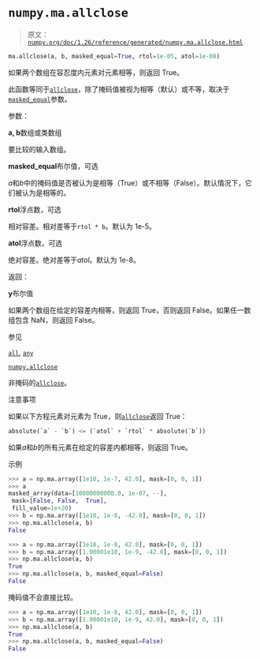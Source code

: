 # `numpy.ma.allclose`

> 原文：[`numpy.org/doc/1.26/reference/generated/numpy.ma.allclose.html`](https://numpy.org/doc/1.26/reference/generated/numpy.ma.allclose.html)

```py
ma.allclose(a, b, masked_equal=True, rtol=1e-05, atol=1e-08)
```

如果两个数组在容忍度内元素对元素相等，则返回 True。

此函数等同于[`allclose`](https://numpy.org/doc/1.26/reference/generated/numpy.allclose.html#numpy.allclose "numpy.allclose")，除了掩码值被视为相等（默认）或不等，取决于[`masked_equal`](https://numpy.org/doc/1.26/reference/generated/numpy.ma.masked_equal.html#numpy.ma.masked_equal "numpy.ma.masked_equal")参数。

参数：

**a, b**数组或类数组

要比较的输入数组。

**masked_equal**布尔值，可选

*a*和*b*中的掩码值是否被认为是相等（True）或不相等（False）。默认情况下，它们被认为是相等的。

**rtol**浮点数，可选

相对容差。相对差等于`rtol * b`。默认为 1e-5。

**atol**浮点数，可选

绝对容差。绝对差等于*atol*。默认为 1e-8。

返回：

**y**布尔值

如果两个数组在给定的容差内相等，则返回 True，否则返回 False。如果任一数组包含 NaN，则返回 False。

参见

[`all`](https://numpy.org/doc/1.26/reference/generated/numpy.all.html#numpy.all "numpy.all"), [`any`](https://numpy.org/doc/1.26/reference/generated/numpy.any.html#numpy.any "numpy.any")

[`numpy.allclose`](https://numpy.org/doc/1.26/reference/generated/numpy.ma.allclose.html#numpy.allclose "numpy.allclose")

非掩码的[`allclose`](https://numpy.org/doc/1.26/reference/generated/numpy.ma.allclose.html#numpy.allclose "numpy.allclose")。

注意事项

如果以下方程元素对元素为 True，则[`allclose`](https://numpy.org/doc/1.26/reference/generated/numpy.allclose.html#numpy.allclose "numpy.allclose")返回 True：

```py
absolute(`a` - `b`) <= (`atol` + `rtol` * absolute(`b`)) 
```

如果*a*和*b*的所有元素在给定的容差内都相等，则返回 True。

示例

```py
>>> a = np.ma.array([1e10, 1e-7, 42.0], mask=[0, 0, 1])
>>> a
masked_array(data=[10000000000.0, 1e-07, --],
 mask=[False, False,  True],
 fill_value=1e+20)
>>> b = np.ma.array([1e10, 1e-8, -42.0], mask=[0, 0, 1])
>>> np.ma.allclose(a, b)
False 
```

```py
>>> a = np.ma.array([1e10, 1e-8, 42.0], mask=[0, 0, 1])
>>> b = np.ma.array([1.00001e10, 1e-9, -42.0], mask=[0, 0, 1])
>>> np.ma.allclose(a, b)
True
>>> np.ma.allclose(a, b, masked_equal=False)
False 
```

掩码值不会直接比较。

```py
>>> a = np.ma.array([1e10, 1e-8, 42.0], mask=[0, 0, 1])
>>> b = np.ma.array([1.00001e10, 1e-9, 42.0], mask=[0, 0, 1])
>>> np.ma.allclose(a, b)
True
>>> np.ma.allclose(a, b, masked_equal=False)
False 
```
